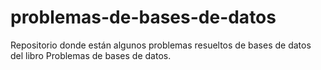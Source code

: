 # problemas-de-bases-de-datos
Repositorio donde están algunos problemas resueltos de bases de datos del libro Problemas de bases de datos.
